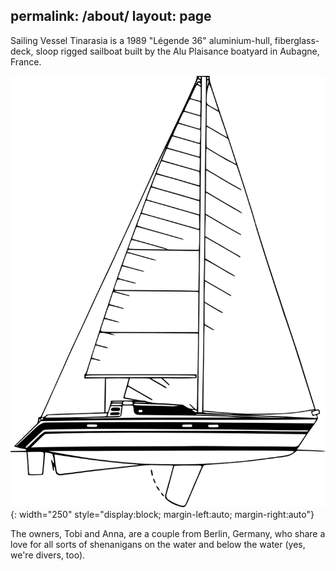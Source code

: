 permalink: /about/
layout: page
---

Sailing Vessel Tinarasia is a 1989 "Légende 36" aluminium-hull,
fiberglass-deck, sloop rigged sailboat built by
the Alu Plaisance boatyard in Aubagne, France.

![line drawing of S/V Tinarasia, black and white](img/banner.png){: width="250" style="display:block; margin-left:auto; margin-right:auto"}

The owners, Tobi and Anna, are a couple from Berlin, Germany, who share
a love for all sorts of shenanigans on the water and below the water (yes,
we're divers, too).
